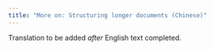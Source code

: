 ```yaml
---
title: "More on: Structuring longer documents (Chinese)"
---
```

Translation to be added _after_ English text completed.
